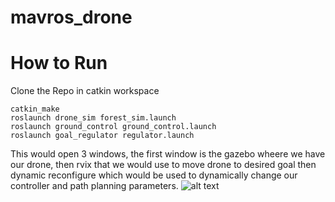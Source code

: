 # mavros_drone
#  How to Run

Clone the Repo in catkin workspace
```
catkin_make
roslaunch drone_sim forest_sim.launch 
roslaunch ground_control ground_control.launch
roslaunch goal_regulator regulator.launch
```

This would open 3 windows, the first window is the gazebo wheere we have our drone, then rvix that we would use to move drone to desired goal then dynamic reconfigure which would be used to dynamically change our controller and path planning parameters.
![alt text](/media/mavros.gif)
